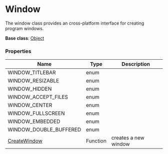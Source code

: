 # Window #
The window class provides an cross-platform interface for creating program windows.

**Base class**: [Object](Object)

### Properties ###
| Name | Type | Description |
|---|---|---|
| WINDOW_TITLEBAR | enum | |
| WINDOW_RESIZABLE | enum | |
| WINDOW_HIDDEN | enum | |
| WINDOW_ACCEPT_FILES | enum | |
| WINDOW_CENTER | enum | |
| WINDOW_FULLSCREEN | enum | |
| WINDOW_EMBEDDED | enum | |
| WINDOW_DOUBLE_BUFFERED | enum | |
| [CreateWindow](CreateWindow) | Function | creates a new window |
